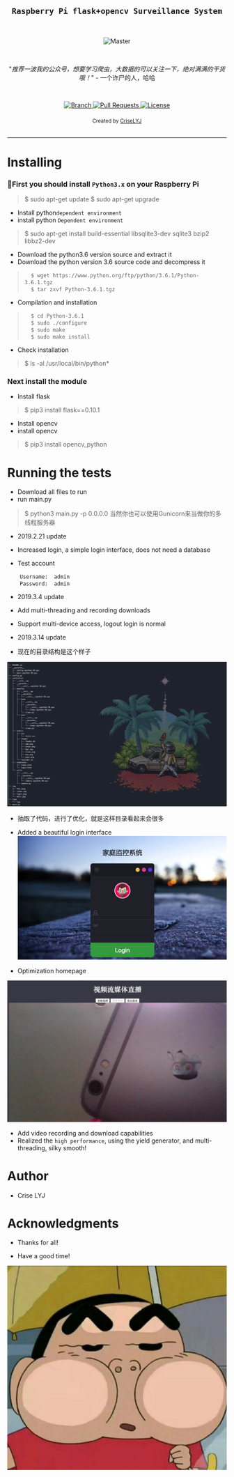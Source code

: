 <h2 align="center"><code>Raspberry Pi flask+opencv Surveillance System</code></h2>

<br>

<p align="center">
    <img src="https://github.com/Kr1s77/Python-crawler-tutorial-starts-from-zero/blob/master/images/%E6%80%81%E5%BA%A6CoderClub.jpeg?raw=true" 
        alt="Master">
</p>

<br>

<p align="center">"<i>推荐一波我的公众号，想要学习爬虫，大数据的可以关注一下，绝对满满的干货哦！</i>" - 一个诈尸的人，哈哈</p>

<br>

<p align="center">
  <a href="https://github.com/CriseLYJ/flask-video-streaming-recorder/tree/master">
    <img src="https://img.shields.io/badge/Branch-master-green.svg?longCache=true"
        alt="Branch">
  </a>
  <a href="https://github.com/CriseLYJ/flask-video-streaming-recorder/pulls">
    <img src="https://img.shields.io/badge/PRs-welcome-brightgreen.svg?longCache=true"
        alt="Pull Requests">
  </a>
  <a href="http://www.gnu.org/licenses/">
    <img src="https://img.shields.io/badge/License-GNU-blue.svg?longCache=true"
        alt="License">
  </a>
</p>

<div align="center">
  <sub>Created by
  <a href="https://criselyj.github.io/">CriseLYJ</a>
</div>

<br>

****

# Installing
### 🐍First you should install ``Python3.x`` on your Raspberry Pi

>   $ sudo  apt-get  update
>   $ sudo  apt-get  upgrade
	
    	
- Install python``dependent environment``
- install python ``Dependent environment``

>    $ sudo apt-get install build-essential libsqlite3-dev sqlite3 bzip2 libbz2-dev

    
- Download the python3.6 version source and extract it
- Download the python version 3.6 source code and decompress it

>    	$ wget https://www.python.org/ftp/python/3.6.1/Python-3.6.1.tgz
>    	$ tar zxvf Python-3.6.1.tgz
  	
- Compilation and installation

>	    $ cd Python-3.6.1
>	    $ sudo ./configure
>	    $ sudo make
>	    $ sudo make install
	    
- Check installation

> 	$ ls -al /usr/local/bin/python*


### Next install the module

- Install flask

> 	$ pip3 install flask==0.10.1
    	
- Install opencv
- install opencv

> $ pip3 install opencv_python
  
# Running the tests

- Download all files to run
- run main.py

> 	$ python3 main.py -p 0.0.0.0
> 当然你也可以使用Gunicorn来当做你的多线程服务器
    	
 - 2019.2.21 update

 - Increased login, a simple login interface, does not need a database
 
 - Test account
 ```
     Username:  admin
     Password:  admin
 ```
 - 2019.3.4 update
 - Add multi-threading and recording downloads
 - Support multi-device access, logout login is normal

 - 2019.3.14 update
 - 现在的目录结构是这个样子

 ![](./img/tree.png)
 
- 抽取了代码，进行了优化，就是这样目录看起来会很多
 
 - Added a beautiful login interface
 ![Alt text](./img/login.png)
 
 - Optimization homepage

 ![Alt text](./img/index.jpg)
 
 - Add video recording and download capabilities
 - Realized the ``high performance``, using the yield generator, and multi-threading, silky smooth!
 
# Author
- Crise LYJ
  
# Acknowledgments
- Thanks for all!

- Have a good time!

 ![Alt text](./img/hha.jpeg)
